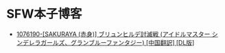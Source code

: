 
# SFW本子博客
- [1076190-[SAKURAYA (赤身)] ブリュンヒルデ討滅戦 (アイドルマスター シンデレラガールズ、グランブルーファンタジー) [中国翻訳] [DL版]](./dir/1.md)
